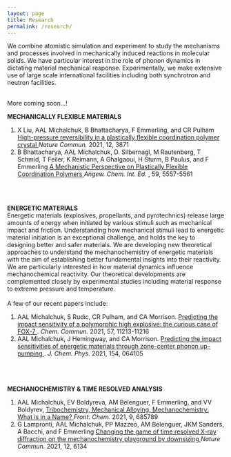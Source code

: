 ```yaml
---
layout: page
title: Research
permalink: /research/
---
```


We combine atomistic simulation and experiment to study the mechanisms and processes involved in mechanically induced reactions in molecular solids. We have particular interest in the role of phonon dynamics in dictating material mechanical response. Experimentally, we make extensive use of large scale international facilities including both synchrotron and neutron facilities. <br> <br> 

More coming soon...!


<b> MECHANICALLY FLEXIBLE MATERIALS </b> <br>


1. X Liu, AAL Michalchuk, B Bhattacharya, F Emmerling, and CR Pulham <a href="https://www.nature.com/articles/s41467-021-24165-x"> High-pressure reversibility in a plastically flexible coordination polymer crystal </a> <i> Nature Commun. </i> 2021, 12, 3871 
2. B Bhattacharya, AAL Michalchuk, D. Silbernagl, M Rautenberg, T Schmid, T Feiler, K Reimann, A Ghalgaoui, H Sturm, B Paulus, and F Emmerling <a href="https://onlinelibrary.wiley.com/doi/full/10.1002/anie.201914798"> A Mechanistic Perspective on Plastically Flexible Coordination Polymers </a> <i> Angew. Chem. Int. Ed. </i>, 59, 5557-5561

<br>
<br>

<b> ENERGETIC MATERIALS </b> <br>
Energetic materials (explosives, propellants, and pyrotechnics) release large amounts of energy when initiated by various stimuli such as mechanical impact and friction. Understanding how mechanical stimuli lead to energetic material initiation is an exceptional challenge, and holds the key to designing better and safer materials. We are developing new theoretical approaches to understand the mechanochemistry of energetic materials with the aim of establishing better fundamental insights into their reactivity. We are particularly interested in how material dynamics influence mechanochemical reactivity. Our theoretical developments are complemented closely by experimental studies including material response to extreme pressure and temperature. <br><br> A few of our recent papers include: <br>
  1. AAL Michalchuk, S Rudic, CR Pulham, and CA Morrison. <a href="https://pubs.rsc.org/en/content/articlehtml/2021/cc/d1cc03906g">Predicting the impact sensitivity of a polymorphic high explosive: the curious case of FOX-7 </a>. <i> Chem. Commun. </i> 2021, 57, 11213-11216
  2. AAL Michalchuk, J Hemingway, and CA Morrison. <a href="https://aip.scitation.org/doi/abs/10.1063/5.0036927">Predicting the impact sensitivities of energetic materials through zone-center phonon up-pumping </a>. <i> J. Chem. Phys. </i> 2021, 154, 064105 
  
<br>
<br>
<br>
<b> MECHANOCHEMISTRY & TIME RESOLVED ANALYSIS </b> <br>

1. AAL Michalchuk, EV Boldyreva, AM Belenguer, F Emmerling, and VV Boldyrev, <a href="https://doi.org/10.3389/fchem.2021.685789"> Tribochemistry, Mechanical Alloying, Mechanochemistry: What is in a Name?
</a> <i> Front. Chem. </i> 2021, 9, 685789
2. G Lampronti, AAL Michalchuk, PP Mazzeo, AM Belenguer, JKM Sanders, A Bacchi, and F Emmerling <a href="https://www.nature.com/articles/s41467-021-26264-1"> Changing the game of time resolved X-ray diffraction on the mechanochemistry playground by downsizing </a> <i> Nature Commun. </i> 2021, 12, 6134 
